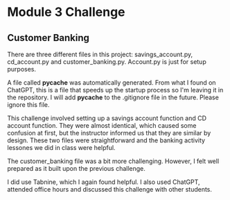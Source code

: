 # Module 3 Challenge

## Customer Banking

There are three different files in this project: savings_account.py, cd_account.py and customer_banking.py. Account.py is just for setup purposes.

A file called __pycache__  was automatically generated. From what I found on ChatGPT, this is a file that speeds up the startup process so I'm leaving it in the repository. I will add __pycache__ to the .gitignore file in the future.  Please ignore this file.

This challenge involved setting up a savings account function and CD account function.  They were almost identical, which caused some confusion at first, but the instructor informed us that they are similar by design.  These two files were straightforward and the banking activity lessones we did in class were helpful.  

The customer_banking file was a bit more challenging.  However, I felt well prepared as it built upon the previous challenge.  

I did use Tabnine, which I again found helpful.  I also used ChatGPT, attended office hours and discussed this challenge with other students.  


